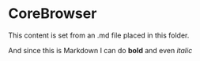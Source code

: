 ﻿# CoreBrowser

This content is set from an .md file placed in this folder.

And since this is Markdown I can do **bold** and even *italic*